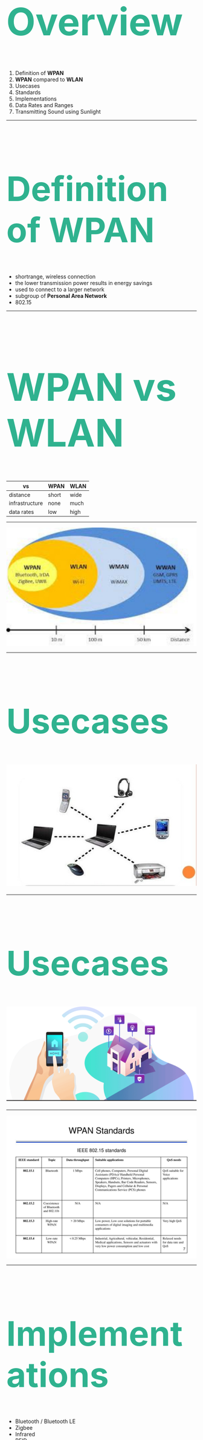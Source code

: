 <h1 style="color:rgb(47, 178, 143); font-size: 100px;">Overview</h1>

1. Definition of **WPAN**
2. **WPAN** compared to **WLAN**
3. Usecases
4. Standards
5. Implementations
6. Data Rates and Ranges
7. Transmitting Sound using Sunlight

---

<h1 style="color:rgb(47, 178, 143); font-size: 90px;">Definition of WPAN</h1>

- shortrange, wireless connection
- the lower transmission power results in energy savings
- used to connect to a larger network
- subgroup of **Personal Area Network**
- 802.15

---

<h1 style="color:rgb(47, 178, 143); font-size: 100px;">WPAN vs WLAN</h1>

| vs             | **WPAN** | **WLAN** |
| -------------- | -------- | -------- |
| distance       | short    | wide     |
| infrastructure | none     | much     |
| data rates     | low      | high     |

---

![](images/Range.jpg)

---

<h1 style="color:rgb(47, 178, 143); font-size: 90px;">Usecases</h1>

## ![](images/wpans.jpg)

---


<h1 style="color:rgb(47, 178, 143); font-size: 90px;">Usecases</h1>

## ![](images/home_auto.png)

---

![](images/standards.jpg)

---


<h1 style="color:rgb(47, 178, 143); font-size: 90px;">Implementations</h1>

- Bluetooth / Bluetooth LE
- Zigbee
- Infrared
- RFID
- NFC

---

<h1 style="color:rgb(47, 178, 143); font-size: 80px;">Data Rates and Ranges</h1>

| tech     | speed        | range      |
| -------- | ------------ | ---------- |
| BT       | _433,9 kbit/s_     | _up to several km's_ |
| RFID     | _8 kbit/s_   | _1000m_    |
| Zigbee   | _250 kbit/s_ | _300m_     |
| WLAN     | _7 Gbit/s_  | _100m_     |
| Infrared | _4 Mbit/s_   | _10m-30m_      |
| NFC      | _424 kbit/s_ | _10cm_     |
        




